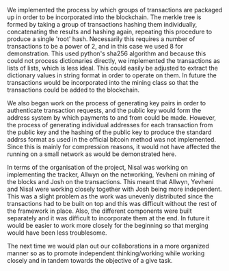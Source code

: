 
We implemented the process by which groups of transactions are packaged up in order to be incorporated into the blockchain. The merkle tree is formed by taking a group of transactions hashing them individually, concatenating the results and hashing again, repeating this procedure to produce a single 'root' hash. Necessarily this requires a number of transactions to be a power of 2, and in this case we used 8 for demonstration. This used python's sha256 algorithm and because this could not process dictionaries directly, we implemented the transactions as lists of lists, which is less ideal. This could easily be adjusted to extract the dictionary values in string format in order to operate on them. In future the transactions would be incorporated into the mining class so that the transactions could be added to the blockchain. 

We also began work on the process of generating key pairs in order to authenticate transaction requests, and the public key would form the address system by which payments to and from could be made. However, the process of generating individual addresses for each transaction from the public key and the hashing of the public key to produce the standard addrss format as used in the official bitcoin method was not implemented. Since this is mainly for compression reasons, it would not have affected the running on a small network as would be demonstrated here.

In terms of the organisation of the project, Nisal was working on implementing the tracker, Allwyn on the networking, Yevheni on mining of the blocks and Josh on the transactions. This meant that Allwyn, Yevheni and Nisal were working closely together with Josh being more independent.
This was a slight problem as the work was unevenly distributed since the transactions had to be built on top and this was difficult without the rest of the framework in place. Also, the different components were built separately and it was difficult to incorporate them at the end. In future it would be easier to work more closely for the beginning so that merging would have been less troublesome.

The next time we would plan out our collaborations in a more organized manner so as to promote independent thinking/working while working closely and in tandem towards the objective of a give task. 

